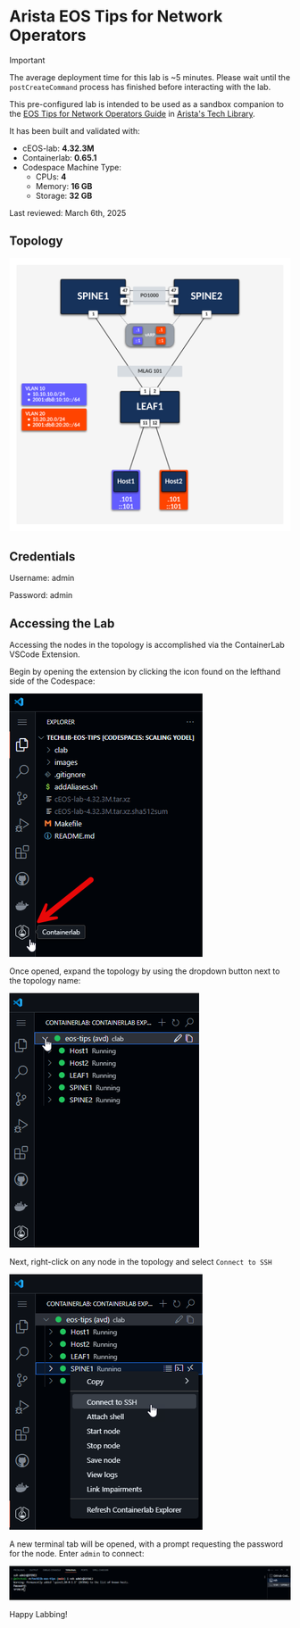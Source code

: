 # Arista EOS Tips for Network Operators

> [!IMPORTANT]
> The average deployment time for this lab is ~5 minutes. Please wait until the `postCreateCommand` process has finished before interacting with the lab.

This pre-configured lab is intended to be used as a sandbox companion to the [EOS Tips for Network Operators Guide](https://tech-library.arista.com/eos/eos_ops/) in [Arista's Tech Library](https://tech-library.arista.com/).

It has been built and validated with:

- cEOS-lab: **4.32.3M**
- Containerlab: **0.65.1**
- Codespace Machine Type:
  - CPUs: **4**
  - Memory: **16 GB**
  - Storage: **32 GB**

Last reviewed: March 6th, 2025

## Topology

![EOS Tips Topology](images/eos-tips-topo.png)

## Credentials

Username: admin

Password: admin

## Accessing the Lab

Accessing the nodes in the topology is accomplished via the ContainerLab VSCode Extension.

Begin by opening the extension by clicking the icon found on the lefthand side of the Codespace:

![ContainerLab Extension](images/cLabextension.png)

Once opened, expand the topology by using the dropdown button next to the topology name:

![ContainerLab Extension Dropdown](images/clabextension2.png)

Next, right-click on any node in the topology and select `Connect to SSH`

![ContainerLab Extension Connect SSH](images/clabextension3.png)

A new terminal tab will be opened, with a prompt requesting the password for the node. Enter `admin` to connect:

![ContainerLab Extension Connect SSH](images/clabextension4.png)

Happy Labbing!
